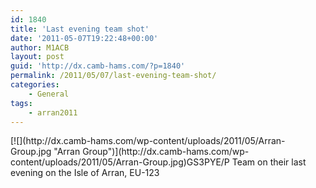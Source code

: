```yaml
---
id: 1840
title: 'Last evening team shot'
date: '2011-05-07T19:22:48+00:00'
author: M1ACB
layout: post
guid: 'http://dx.camb-hams.com/?p=1840'
permalink: /2011/05/07/last-evening-team-shot/
categories:
    - General
tags:
    - arran2011
---
```


<div class="wp-caption aligncenter" id="attachment_1841" style="width: 490px">[![](http://dx.camb-hams.com/wp-content/uploads/2011/05/Arran-Group.jpg "Arran Group")](http://dx.camb-hams.com/wp-content/uploads/2011/05/Arran-Group.jpg)GS3PYE/P Team on their last evening on the Isle of Arran, EU-123

</div>